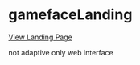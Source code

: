 # gamefaceLanding   




[View Landing Page](https://zmhan-github.github.io/gamefaceLanding/index.html)



not adaptive
only web interface
